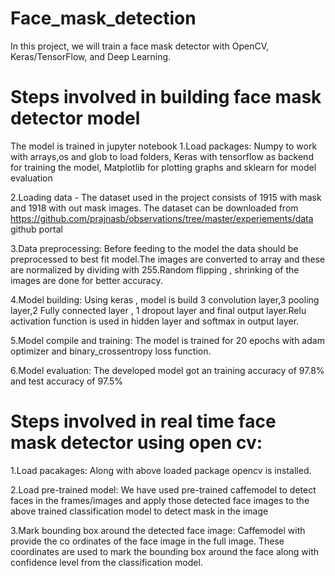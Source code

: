 # Face_mask_detection
In this project, we will train a face mask detector with OpenCV, Keras/TensorFlow, and Deep Learning.

# Steps involved in building face mask detector model
The model is trained  in jupyter notebook
1.Load packages: Numpy to work with arrays,os and glob to load folders, Keras with tensorflow as backend for training the model, Matplotlib for plotting graphs and sklearn for model evaluation

2.Loading data - The dataset used in the project consists of 1915 with mask and 1918 with out mask images.
The dataset can be downloaded from https://github.com/prajnasb/observations/tree/master/experiements/data github portal

3.Data preprocessing: Before feeding to the model the data should be preprocessed to best fit model.The images are converted to array and these are normalized by dividing with 255.Random flipping , shrinking of the images are done for better accuracy.

4.Model building: Using keras , model is build  3 convolution layer,3 pooling layer,2 Fully connected layer , 1 dropout layer and final output layer.Relu activation function is used in hidden layer and softmax in output layer.

5.Model compile and training: The model is trained for 20 epochs with adam optimizer and binary_crossentropy loss function.

6.Model evaluation: The developed model got an training accuracy of 97.8% and test accuracy of 97.5%

# Steps involved in real time face mask detector using open cv:
1.Load pacakages: Along with above loaded package opencv is installed.

2.Load pre-trained model: We have used pre-trained caffemodel to detect faces in the frames/images and apply those detected face images to the above trained classification model to detect mask in the image 

3.Mark bounding box around the detected face image: Caffemodel with provide the co ordinates of the face image in the full image. These coordinates are used to mark the bounding box around the face along with confidence level from the classification model.

   



